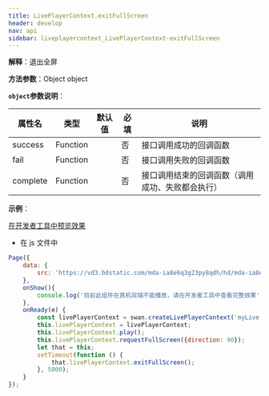 ```yaml
---
title: LivePlayerContext.exitFullScreen
header: develop
nav: api
sidebar: liveplayercontext_LivePlayerContext-exitFullScreen
---
```



**解释**：退出全屏

**方法参数**：Object object
 


**`object`参数说明**：

|属性名 |类型  |默认值 |必填|说明|
|---- | ---- | ---- |---- |---|
|success   |Function  |  | 否  |接口调用成功的回调函数|
|fail  |Function  |  | 否 |接口调用失败的回调函数|
|complete   | Function   ||  否 | 接口调用结束的回调函数（调用成功、失败都会执行）|

**示例**：

<a href="swanide://fragment/f6e0f83c034dd0a69a963fb6a3e895891573759816251" title="在开发者工具中预览效果" target="_self">在开发者工具中预览效果</a> 

* 在 js 文件中
```js
Page({
    data: {
        src: 'https://vd3.bdstatic.com/mda-ia8e6q3g23py8qdh/hd/mda-ia8e6q3g23py8qdh.mp4?playlist=%5B%22hd%22%5D&auth_key=1521549485-0-0-d5d042ba3555b2d23909d16a82916ebc&bcevod_channel=searchbox_feed&pd=share'
    },
    onShow(){
        console.log('目前此组件在真机双端不能播放，请在开发者工具中查看完整效果');
    },
    onReady(e) {
        const livePlayerContext = swan.createLivePlayerContext('myLive');
        this.livePlayerContext = livePlayerContext;
        this.livePlayerContext.play();
        this.livePlayerContext.requestFullScreen({direction: 90});
        let that = this;
        setTimeout(function () {
            that.livePlayerContext.exitFullScreen();
        }, 5000);
    }
});
```